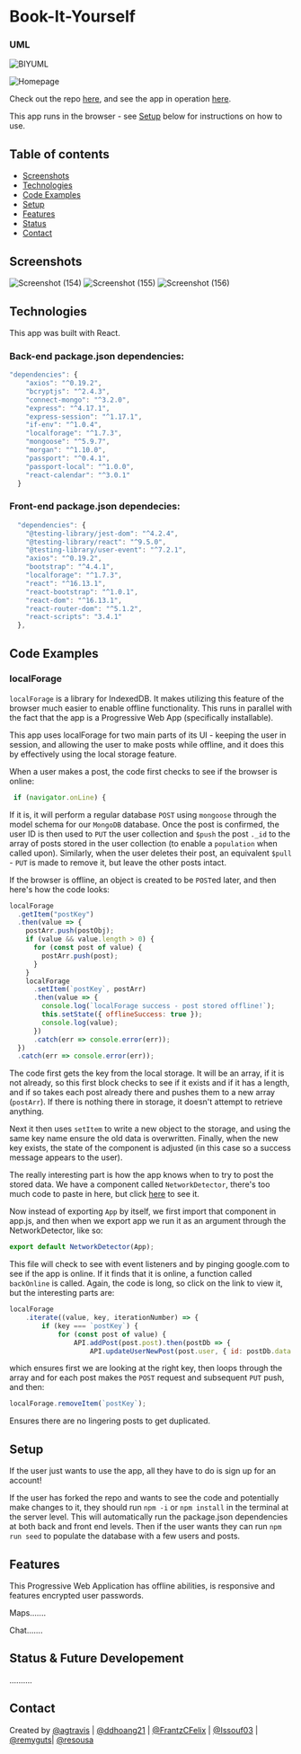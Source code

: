 # Book-It-Yourself

### UML

![BIYUML](https://user-images.githubusercontent.com/56744605/81463819-67fa2480-9171-11ea-94e2-08c4b4ab895c.png)


![Homepage](./public/assets/images/screenshots/UML.png)

Check out the repo [here](https://github.com/agtravis/book-it-yourself), and see the app in operation [here](https://book-it-yourself.herokuapp.com/).

This app runs in the browser - see [Setup](#setup) below for instructions on how to use.

## Table of contents

- [Screenshots](#screenshots)
- [Technologies](#technologies)
- [Code Examples](#code-examples)
- [Setup](#setup)
- [Features](#features)
- [Status](#status)
- [Contact](#contact)

## Screenshots

![Screenshot (154)](https://user-images.githubusercontent.com/56744605/81464314-57e44400-9175-11ea-82a1-4b9b1cacb3e0.png)
![Screenshot (155)](https://user-images.githubusercontent.com/56744605/81464318-5c106180-9175-11ea-9461-a2a24e4cd1af.png)
![Screenshot (156)](https://user-images.githubusercontent.com/56744605/81464321-5fa3e880-9175-11ea-97e4-8bc7a36725d6.png)


## Technologies

This app was built with React.

### Back-end package.json dependencies:

```js
"dependencies": {
    "axios": "^0.19.2",
    "bcryptjs": "^2.4.3",
    "connect-mongo": "^3.2.0",
    "express": "^4.17.1",
    "express-session": "^1.17.1",
    "if-env": "^1.0.4",
    "localforage": "^1.7.3",
    "mongoose": "^5.9.7",
    "morgan": "^1.10.0",
    "passport": "^0.4.1",
    "passport-local": "^1.0.0",
    "react-calendar": "^3.0.1"
  }
```

### Front-end package.json dependecies:

```js
  "dependencies": {
    "@testing-library/jest-dom": "^4.2.4",
    "@testing-library/react": "^9.5.0",
    "@testing-library/user-event": "^7.2.1",
    "axios": "^0.19.2",
    "bootstrap": "^4.4.1",
    "localforage": "^1.7.3",
    "react": "^16.13.1",
    "react-bootstrap": "^1.0.1",
    "react-dom": "^16.13.1",
    "react-router-dom": "^5.1.2",
    "react-scripts": "3.4.1"
  },
```

## Code Examples

### localForage

`localForage` is a library for IndexedDB. It makes utilizing this feature of the browser much easier to enable offline functionality. This runs in parallel with the fact that the app is a Progressive Web App (specifically installable).

This app uses localForage for two main parts of its UI - keeping the user in session, and allowing the user to make posts while offline, and it does this by effectively using the local storage feature.

When a user makes a post, the code first checks to see if the browser is online:

```js
 if (navigator.onLine) {
```

If it is, it will perform a regular database `POST` using `mongoose` through the model schema for our `MongoDB` database. Once the post is confirmed, the user ID is then used to `PUT` the user collection and `$push` the post `._id` to the array of posts stored in the user collection (to enable a `population` when called upon). Similarly, when the user deletes their post, an equivalent `$pull` - `PUT` is made to remove it, but leave the other posts intact.

If the browser is offline, an object is created to be `POST`ed later, and then here's how the code looks:

```js
localForage
  .getItem("postKey")
  .then(value => {
    postArr.push(postObj);
    if (value && value.length > 0) {
      for (const post of value) {
        postArr.push(post);
      }
    }
    localForage
      .setItem(`postKey`, postArr)
      .then(value => {
        console.log(`localForage success - post stored offline!`);
        this.setState({ offlineSuccess: true });
        console.log(value);
      })
      .catch(err => console.error(err));
  })
  .catch(err => console.error(err));
```

The code first gets the key from the local storage. It will be an array, if it is not already, so this first block checks to see if it exists and if it has a length, and if so takes each post already there and pushes them to a new array (`postArr`). If there is nothing there in storage, it doesn't attempt to retrieve anything.

Next it then uses `setItem` to write a new object to the storage, and using the same key name ensure the old data is overwritten. Finally, when the new key exists, the state of the component is adjusted (in this case so a success message appears to the user).

The really interesting part is how the app knows when to try to post the stored data. We have a component called `NetworkDetector`, there's too much code to paste in here, but click [here](https://github.com/agtravis/book-it-yourself/blob/master/client/src/Hoc/NetworkDetector.jsx) to see it.

Now instead of exporting `App` by itself, we first import that component in app.js, and then when we export app we run it as an argument through the NetworkDetector, like so:

```js
export default NetworkDetector(App);
```

This file will check to see with event listeners and by pinging google.com to see if the app is online. If it finds that it is online, a function called `backOnline` is called. Again, the code is long, so click on the link to view it, but the interesting parts are:

```js
localForage
    .iterate((value, key, iterationNumber) => {
        if (key === `postKey`) {
            for (const post of value) {
                API.addPost(post.post).then(postDb => {
                    API.updateUserNewPost(post.user, { id: postDb.data._id })
```

which ensures first we are looking at the right key, then loops through the array and for each post makes the `POST` request and subsequent `PUT` push, and then:

```js
localForage.removeItem(`postKey`);
```

Ensures there are no lingering posts to get duplicated.

## Setup

If the user just wants to use the app, all they have to do is sign up for an account!

If the user has forked the repo and wants to see the code and potentially make changes to it, they should run `npm -i` or `npm install` in the terminal at the server level. This will automatically run the package.json dependencies at both back and front end levels. Then if the user wants they can run `npm run seed` to populate the database with a few users and posts.

## Features

This Progressive Web Application has offline abilities, is responsive and features encrypted user passwords.

Maps.......

Chat.......

## Status & Future Developement

..........

## Contact

Created by [@agtravis](https://agtravis.github.io/portfolio) | [@ddhoang21](https://ddhoang21.github.io/My-Portfolio/) | [@FrantzCFelix](https:///) | [@Issouf03](https:///) | [@remyguts](https:///)| [@resousa](https:///)

